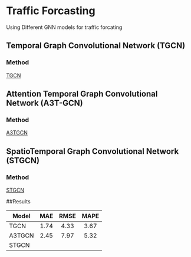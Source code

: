 # Traffic Forcasting
Using Different GNN models for traffic forcating

## Temporal Graph Convolutional Network (TGCN)

### Method
[TGCN](https://github.com/mhmdrdwn/traffic/blob/main/notebooks/tgcn-seoul-dataset.ipynb)

## Attention Temporal Graph Convolutional Network (A3T-GCN)

### Method
[A3TGCN](https://github.com/mhmdrdwn/traffic/blob/main/notebooks/a3tgcn-seoul-data.ipynb)

## SpatioTemporal Graph Convolutional Network (STGCN)

### Method
[STGCN](https://github.com/mhmdrdwn/traffic/blob/main/notebooks/stgcn-using-seoul-data.ipynb)


##Results

| Model         | MAE    | RMSE   | MAPE   |
| ------------- |:------:|:------:|:------:|
| TGCN          |  1.74  |  4.33  |  3.67  |
| A3TGCN        |  2.45  |  7.97  |  5.32  |
| STGCN         |        |        |        |

